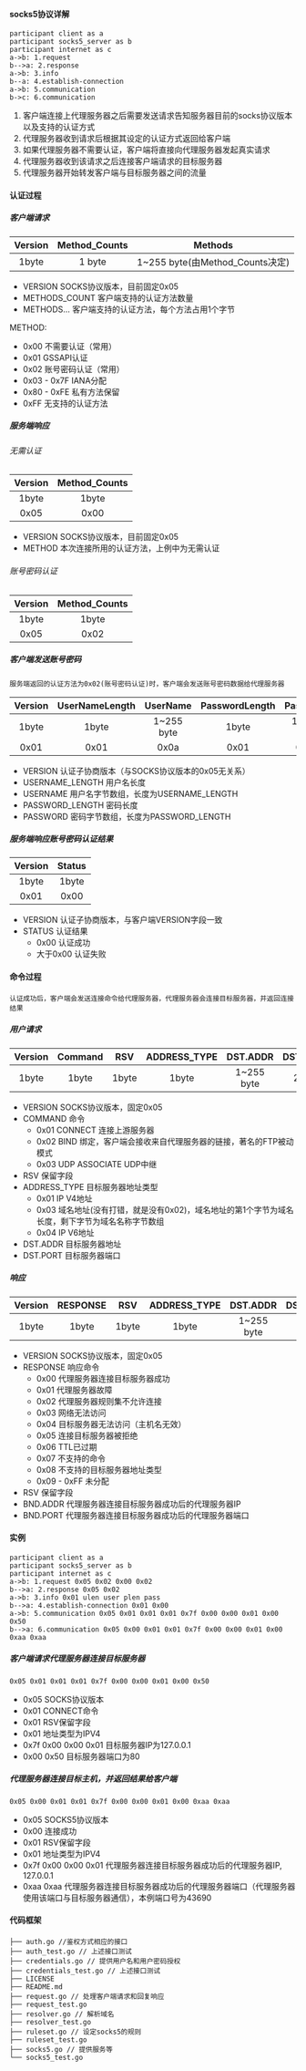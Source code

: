 #### socks5协议详解

```Sequence
participant client as a
participant socks5_server as b
participant internet as c
a->b: 1.request
b-->a: 2.response
a->b: 3.info
b--a: 4.establish-connection
a->b: 5.communication
b->c: 6.communication
```

1. 客户端连接上代理服务器之后需要发送请求告知服务器目前的socks协议版本以及支持的认证方式
2. 代理服务器收到请求后根据其设定的认证方式返回给客户端
3. 如果代理服务器不需要认证，客户端将直接向代理服务器发起真实请求
4. 代理服务器收到该请求之后连接客户端请求的目标服务器
5. 代理服务器开始转发客户端与目标服务器之间的流量


#### 认证过程

##### 客户端请求
Version| Method_Counts | Methods
:-: | :-: | :-:|
1byte | 1 byte | 1~255 byte(由Method_Counts决定) |

* VERSION SOCKS协议版本，目前固定0x05
* METHODS_COUNT 客户端支持的认证方法数量
* METHODS… 客户端支持的认证方法，每个方法占用1个字节

METHOD:
* 0x00 不需要认证（常用）
* 0x01 GSSAPI认证
* 0x02 账号密码认证（常用）
* 0x03 - 0x7F IANA分配
* 0x80 - 0xFE 私有方法保留
* 0xFF 无支持的认证方法

##### 服务端响应

###### 无需认证
Version| Method_Counts 
:-: | :-: |
1byte| 1byte
0x05| 0x00

* VERSION SOCKS协议版本，目前固定0x05
* METHOD 本次连接所用的认证方法，上例中为无需认证


###### 账号密码认证
Version| Method_Counts 
:-: | :-: |
1byte| 1byte
0x05| 0x02

##### 客户端发送账号密码

```
服务端返回的认证方法为0x02(账号密码认证)时，客户端会发送账号密码数据给代理服务器
```

Version| UserNameLength | UserName | PasswordLength | Password |
:-: | :-: | :-: | :-: |:-: |
1byte| 1byte | 1~255 byte | 1byte | 1~255 byte |
0x01| 0x01 | 0x0a| 0x01 | 0x0a

* VERSION 认证子协商版本（与SOCKS协议版本的0x05无关系）
* USERNAME_LENGTH 用户名长度
* USERNAME 用户名字节数组，长度为USERNAME_LENGTH
* PASSWORD_LENGTH 密码长度
* PASSWORD 密码字节数组，长度为PASSWORD_LENGTH

##### 服务端响应账号密码认证结果

Version| Status 
:-: | :-: |
1byte| 1byte
0x01| 0x00

* VERSION 认证子协商版本，与客户端VERSION字段一致
* STATUS 认证结果
  * 0x00 认证成功
  * 大于0x00 认证失败

#### 命令过程

```
认证成功后，客户端会发送连接命令给代理服务器，代理服务器会连接目标服务器，并返回连接结果
```

##### 用户请求

Version| Command | RSV | ADDRESS_TYPE | DST.ADDR | DST.PORT
:-: | :-: | :-: | :-: |:-: | :-: |
1byte| 1byte | 1byte | 1byte | 1~255 byte | 2byte

* VERSION SOCKS协议版本，固定0x05
* COMMAND 命令
  * 0x01 CONNECT 连接上游服务器
  * 0x02 BIND 绑定，客户端会接收来自代理服务器的链接，著名的FTP被动模式
  * 0x03 UDP ASSOCIATE UDP中继
* RSV 保留字段
* ADDRESS_TYPE 目标服务器地址类型
  * 0x01 IP V4地址
  * 0x03 域名地址(没有打错，就是没有0x02)，域名地址的第1个字节为域名长度，剩下字节为域名名称字节数组
  * 0x04 IP V6地址
* DST.ADDR 目标服务器地址
* DST.PORT 目标服务器端口

##### 响应
Version| RESPONSE | RSV | ADDRESS_TYPE | DST.ADDR | DST.PORT
:-: | :-: | :-: | :-: |:-: | :-: |
1byte| 1byte | 1byte | 1byte | 1~255 byte | 2byte

* VERSION SOCKS协议版本，固定0x05
* RESPONSE 响应命令
  * 0x00 代理服务器连接目标服务器成功
  * 0x01 代理服务器故障
  * 0x02 代理服务器规则集不允许连接
  * 0x03 网络无法访问
  * 0x04 目标服务器无法访问（主机名无效）
  * 0x05 连接目标服务器被拒绝
  * 0x06 TTL已过期
  * 0x07 不支持的命令
  * 0x08 不支持的目标服务器地址类型
  * 0x09 - 0xFF 未分配
* RSV 保留字段
* BND.ADDR 代理服务器连接目标服务器成功后的代理服务器IP
* BND.PORT 代理服务器连接目标服务器成功后的代理服务器端口

#### 实例

```Sequence
participant client as a
participant socks5_server as b
participant internet as c
a->b: 1.request 0x05 0x02 0x00 0x02
b-->a: 2.response 0x05 0x02
a->b: 3.info 0x01 ulen user plen pass
b-->a: 4.establish-connection 0x01 0x00
a->b: 5.communication 0x05 0x01 0x01 0x01 0x7f 0x00 0x00 0x01 0x00 0x50
b-->a: 6.communication 0x05 0x00 0x01 0x01 0x7f 0x00 0x00 0x01 0x00 0xaa 0xaa
```

##### 客户端请求代理服务器连接目标服务器
```
0x05 0x01 0x01 0x01 0x7f 0x00 0x00 0x01 0x00 0x50
```
* 0x05 SOCKS协议版本
* 0x01 CONNECT命令
* 0x01 RSV保留字段
* 0x01 地址类型为IPV4
* 0x7f 0x00 0x00 0x01 目标服务器IP为127.0.0.1
* 0x00 0x50 目标服务器端口为80

##### 代理服务器连接目标主机，并返回结果给客户端
```
0x05 0x00 0x01 0x01 0x7f 0x00 0x00 0x01 0x00 0xaa 0xaa
```
* 0x05 SOCKS5协议版本
* 0x00 连接成功
* 0x01 RSV保留字段
* 0x01 地址类型为IPV4
* 0x7f 0x00 0x00 0x01 代理服务器连接目标服务器成功后的代理服务器IP, 127.0.0.1
* 0xaa 0xaa 代理服务器连接目标服务器成功后的代理服务器端口（代理服务器使用该端口与目标服务器通信），本例端口号为43690



#### 代码框架
```golang
├── auth.go //鉴权方式相应的接口
├── auth_test.go // 上述接口测试
├── credentials.go // 提供用户名和用户密码授权
├── credentials_test.go // 上述接口测试
├── LICENSE
├── README.md
├── request.go // 处理客户端请求和回复响应
├── request_test.go 
├── resolver.go // 解析域名
├── resolver_test.go
├── ruleset.go // 设定socks5的规则
├── ruleset_test.go 
├── socks5.go // 提供服务等
└── socks5_test.go
```

